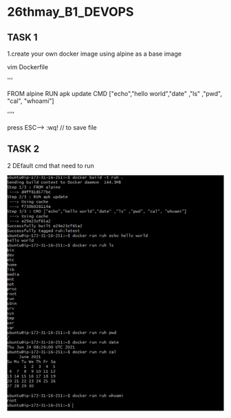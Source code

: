 # 26thmay_B1_DEVOPS

## TASK 1
1.create your own docker image using alpine as a base image

vim Dockerfile

'''

FROM alpine
RUN apk update
CMD ["echo","hello world","date" ,"ls" ,"pwd", "cal", "whoami"]

''''

press ESC--> :wq!  // to save file

##  TASK 2

2 DEfault cmd that need to run

<img src = alpine_dockerfile.PNG>

